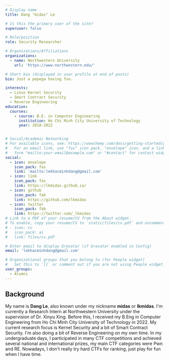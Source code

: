 ```yaml
---
# Display name
title: Dang "midas" Le

# Is this the primary user of the site?
superuser: false

# Role/position
role: Security Researcher

# Organizations/Affiliations
organizations:
  - name: Northwestern University
    url: 'https://www.northwestern.edu/'

# Short bio (displayed in user profile at end of posts)
bio: Just a pepega having fun.

interests:
  - Linux Kernel Security
  - Smart Contract Security
  - Reverse Engineering
education:
  courses:
    - course: B.E. in Computer Engineering
      institution: Ho Chi Minh City University of Technology
      year: 2018-2022


# Social/Academic Networking
# For available icons, see: https://wowchemy.com/docs/getting-started/page-builder/#icons
#   For an email link, use "fas" icon pack, "envelope" icon, and a link in the
#   form "mailto:your-email@example.com" or "#contact" for contact widget.
social:
  - icon: envelope
    icon_pack: fas
    link: 'mailto:lekhacminhdang@gmail.com'
  - icon: link
    icon_pack: fas
    link: https://lkmidas.github.io/
  - icon: github
    icon_pack: fab
    link: https://github.com/lkmidas
  - icon: twitter
    icon_pack: fab
    link: https://twitter.com/_lkmidas
# Link to a PDF of your resume/CV from the About widget.
# To enable, copy your resume/CV to `static/files/cv.pdf` and uncomment the lines below.
# - icon: cv
#   icon_pack: ai
#   link: files/cv.pdf

# Enter email to display Gravatar (if Gravatar enabled in Config)
email: 'lekhacminhdang@gmail.com'

# Organizational groups that you belong to (for People widget)
#   Set this to `[]` or comment out if you are not using People widget.
user_groups:
  - Alumni
---
```


## Background

My name is **Dang Le**, also known under my nickname **midas** or **lkmidas**. I'm currently a Research Intern at Northwestern University under the supervision of Dr. Xinyu Xing. Before this, I received my B.Eng in Computer Engineering from Ho Chi Minh City University of Technology in 2022. My current research focus is Kernel Security and a bit of Smart Contract Security. I'm also doing a bit of Reverse Engineering on my own time. In my undergraduate days, I participated in many CTF competitions and achieved several national and international prizes, my main CTF categories were Pwn and RE. Nowadays, I don't really try hard CTFs for ranking, just play for fun when I have time.
